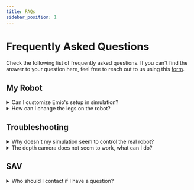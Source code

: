 ```yaml
---
title: FAQs
sidebar_position: 1
---
```


# Frequently Asked Questions

Check the following list of frequently asked questions. If you can't find the answer to your question here, feel free to reach out to us using this [form](/emio-support-form).

## My Robot

<details> 
    <summary>Can I customize Emio's setup in simulation?</summary>
    <aside>
    The **Emio Labs** application offers a sandbox mode that allows you to set up Emio exactly as you want, using either the original set of legs and connectors or your own designed parts. In the main dashboard, click on the Sandbox link to open the corresponding page:
    
    1. Follow the instructions to set up your Emio and its numerical twin.
    2. Launch the corresponding simulation by clicking the SOFA button as usual, and enjoy!
    </aside>
</details>
    
    
<details>
    <summary>How can I change the legs on the robot?</summary>
    <aside>
    
    Have a look at Emio’s [Hardware User Manual](https://www.notion.so/136582ce7d3a810aa99cdf5a5640ec86?pvs=21) for detailed instructions.
    
    </aside>
</details>

## Troubleshooting

<details>
    <summary>Why doesn't my simulation seem to control the real robot?</summary>
    <aside>
    - Check that the physical device is properly connected and powered on. Refer to Emio's [Hardware User Manual](https://www.notion.so/136582ce7d3a810aa99cdf5a5640ec86?pvs=21) for detailed instructions.
    - Make sure only one simulation is running. Close all active simulations and restart the simulation software.
    - Check for any errors in the corresponding logs (found in the Emio Labs application, beneath the SOFA button you've just clicked).
    - If you encounter an error message, consult the **Emio Labs > Introduction > Let's try Emio > Troubleshooting** section.
    - Verify that you've toggled the **Simulation / Robot** button at the top of the simulation software (it should be green).
    </aside>
</details>
    
<details>
    <summary>The depth camera does not seem to work, what can I do?</summary>
    <aside>
    - Make sure only one simulation is running. Close all active simulations, unplug and plug again the USB cable, and restart the simulation software.
    - Make sure to use the provided USB cable.
    - If you have a USB hub between the computer and Emio, try first without.
    - Try to use a USB 3 port (should be blue or with a super speed mark).
    - Open a webcam application and check if the software detects the camera.
    </aside>
</details>

## SAV

<details>
    <summary>Who should I contact if I have a question?</summary>
    <aside>
    - If you're experiencing issues with your Emio and cannot find a solution on our website, please contact our support team. You can reach them by filling out [this form](https://www.notion.so/136582ce7d3a8102af15f555ffa9f5c2?pvs=21) or sending an email to [support@compliance-robotics.com](mailto:support@compliance-robotics.com). Our team will respond to you as quickly as possible.
    - For questions about our products or if you need advice before making a purchase, please get in touch with us. You can do so by completing [this form](https://compliance-robotics.com/#contact-us) or sending an email to [contact@compliance-robotics.com](mailto:contact@compliance-robotics.com).
    </aside>
</details>
